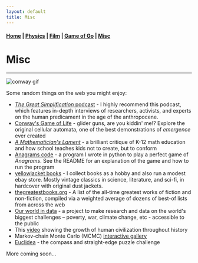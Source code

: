 ```yaml
---
layout: default
title: Misc
---
```


#### [Home](index.md) | [Physics](physics.md) | [Film](film.md) | [Game of Go](go.md) | [Misc](misc.md)

# Misc
---

![conway gif](/images/glidergun_cropped.gif)

Some random things on the web you might enjoy:

* [*The Great Simplification* podcast](https://www.youtube.com/@thegreatsimplification) - I highly recommend this podcast, which features in-depth interviews of researchers, activists, and experts on the human predicament in the age of the anthropocene. 
* [Conway's Game of Life](https://playgameoflife.com/) - glider guns, are you kiddin' me!? Explore the original cellular automata, one of the best demonstrations of *emergence* ever created
* [*A Mathematician's Lament*](https://www.maa.org/external_archive/devlin/LockhartsLament.pdf) - a brilliant critique of K-12 math education and how school teaches kids not to create, but to conform
* [Anagrams code](https://github.com/WSLockhart/Anagrams) - a program I wrote in python to play a perfect game of *Anagrams*. See the README for an explanation of the game and how to run the program
* [yellowjacket books](https://www.ebay.com/usr/yellowjacketbooks) - I collect books as a hobby and also run a modest ebay store. Mostly vintage classics in science, literature, and sci-fi, in hardcover with original dust jackets. 
* [thegreatestbooks.org](https://thegreatestbooks.org) - A list of the all-time greatest works of fiction and non-fiction, compiled via a weighted average of dozens of best-of lists from across the web 
* [Our world in data](https://ourworldindata.org) - a project to make research and data on the world's biggest challenges – poverty, war, climate change, etc - accessible to the public
* This [video](https://www.youtube.com/watch?v=PUwmA3Q0_OE&ab_channel=AmericanMuseumofNaturalHistory) showing the growth of human civilization throughout history 
* Markov-chain Monte Carlo (MCMC) [interactive gallery](https://chi-feng.github.io/mcmc-demo)
* [Euclidea](https://www.euclidea.xyz/) - the compass and straight-edge puzzle challenge

More coming soon...

<!--

* [Timelapse](https://www.youtube.com/watch?v=LLCF7vPanrY) of every nuclear weapon detonated from 1945-1998. 
* [www.erowid.org](https://www.erowid.org/) - the vault of information on and personal accounts of psychoactive drugs
<br/>
NASA TV [live](https://www.nasa.gov/multimedia/nasatv/index.html)
Live view from the International Space Station:
<style>.embed-container { position: relative; padding-bottom: 56.25%; height: 0; overflow: hidden; max-width: 150%; } .embed-container iframe, .embed-container object, .embed-container embed { position: absolute; top: 0; left: 0; width: 100%; height: 100%; }</style>
<iframe src='https://www.ustream.tv/embed/17074538?html5ui' frameborder='0' allowfullscreen></iframe>
-->
